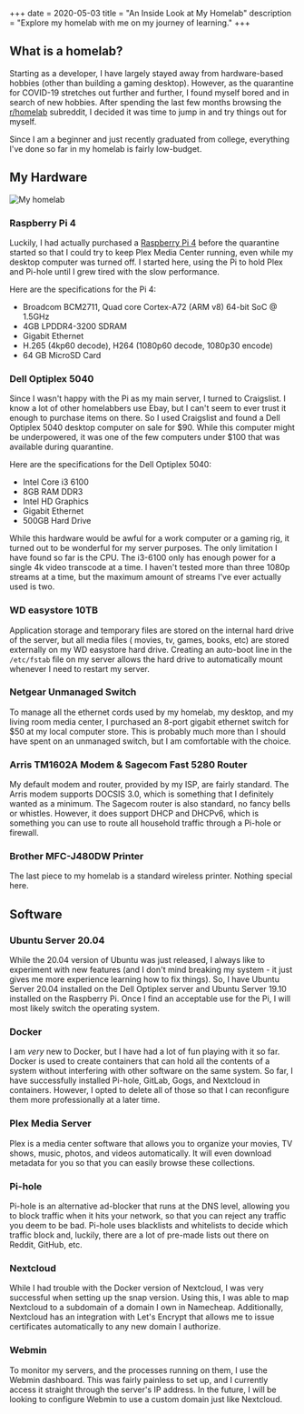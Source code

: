 +++
date = 2020-05-03
title = "An Inside Look at My Homelab"
description = "Explore my homelab with me on my journey of learning."
+++

## What is a homelab?

Starting as a developer, I have largely stayed away from hardware-based hobbies (other than building a gaming desktop).
However, as the quarantine for COVID-19 stretches out further and further, I found myself bored and in search of new
hobbies. After spending the last few months browsing the [r/homelab](https://www.reddit.com/r/homelab/) subreddit, I
decided it was time to jump in and try things out for myself.

Since I am a beginner and just recently graduated from college, everything I've done so far in my homelab is fairly
low-budget.

## My Hardware

![My homelab](https://img.cleberg.io/blog/011-homelab/homelab-min.png)

### Raspberry Pi 4

Luckily, I had actually purchased a [Raspberry Pi 4](https://www.raspberrypi.org/products/raspberry-pi-4-model-b/)
before the quarantine started so that I could try to keep Plex Media Center running, even while my desktop computer was
turned off. I started here, using the Pi to hold Plex and Pi-hole until I grew tired with the slow performance.

Here are the specifications for the Pi 4:

- Broadcom BCM2711, Quad core Cortex-A72 (ARM v8) 64-bit SoC @ 1.5GHz
- 4GB LPDDR4-3200 SDRAM
- Gigabit Ethernet
- H.265 (4kp60 decode), H264 (1080p60 decode, 1080p30 encode)
- 64 GB MicroSD Card

### Dell Optiplex 5040

Since I wasn't happy with the Pi as my main server, I turned to Craigslist. I know a lot of other homelabbers use Ebay,
but I can't seem to ever trust it enough to purchase items on there. So I used Craigslist and found a Dell Optiplex 5040
desktop computer on sale for \$90. While this computer might be underpowered, it was one of the few computers under
\$100 that was available during quarantine.

Here are the specifications for the Dell Optiplex 5040:

- Intel Core i3 6100
- 8GB RAM DDR3
- Intel HD Graphics
- Gigabit Ethernet
- 500GB Hard Drive

While this hardware would be awful for a work computer or a gaming rig, it turned out to be wonderful for my server
purposes. The only limitation I have found so far is the CPU. The i3-6100 only has enough power for a single 4k video
transcode at a time. I haven't tested more than three 1080p streams at a time, but the maximum amount of streams I've
ever actually used is two.

### WD easystore 10TB

Application storage and temporary files are stored on the internal hard drive of the server, but all media files (
movies, tv, games, books, etc) are stored externally on my WD easystore hard drive. Creating an auto-boot line in
the `/etc/fstab` file on my server allows the hard drive to automatically mount whenever I need to restart my server.

### Netgear Unmanaged Switch

To manage all the ethernet cords used by my homelab, my desktop, and my living room media center, I purchased an 8-port
gigabit ethernet switch for \$50 at my local computer store. This is probably much more than I should have spent on an
unmanaged switch, but I am comfortable with the choice.

### Arris TM1602A Modem & Sagecom Fast 5280 Router

My default modem and router, provided by my ISP, are fairly standard. The Arris modem supports DOCSIS 3.0, which is
something that I definitely wanted as a minimum. The Sagecom router is also standard, no fancy bells or whistles.
However, it does support DHCP and DHCPv6, which is something you can use to route all household traffic through a
Pi-hole or firewall.

### Brother MFC-J480DW Printer

The last piece to my homelab is a standard wireless printer. Nothing special here.

## Software

### Ubuntu Server 20.04

While the 20.04 version of Ubuntu was just released, I always like to experiment with new features (and I don't mind
breaking my system - it just gives me more experience learning how to fix things). So, I have Ubuntu Server 20.04
installed on the Dell Optiplex server and Ubuntu Server 19.10 installed on the Raspberry Pi. Once I find an acceptable
use for the Pi, I will most likely switch the operating system.

### Docker

I am *very* new to Docker, but I have had a lot of fun playing with it so far. Docker is used to create containers that
can hold all the contents of a system without interfering with other software on the same system. So far, I have
successfully installed Pi-hole, GitLab, Gogs, and Nextcloud in containers. However, I opted to delete all of those so
that I can reconfigure them more professionally at a later time.

### Plex Media Server

Plex is a media center software that allows you to organize your movies, TV shows, music, photos, and videos
automatically. It will even download metadata for you so that you can easily browse these collections.

### Pi-hole

Pi-hole is an alternative ad-blocker that runs at the DNS level, allowing you to block traffic when it hits your
network, so that you can reject any traffic you deem to be bad. Pi-hole uses blacklists and whitelists to decide which
traffic block and, luckily, there are a lot of pre-made lists out there on Reddit, GitHub, etc.

### Nextcloud

While I had trouble with the Docker version of Nextcloud, I was very successful when setting up the snap version. Using
this, I was able to map Nextcloud to a subdomain of a domain I own in Namecheap. Additionally, Nextcloud has an
integration with Let's Encrypt that allows me to issue certificates automatically to any new domain I authorize.

### Webmin

To monitor my servers, and the processes running on them, I use the Webmin dashboard. This was fairly painless to set
up, and I currently access it straight through the server's IP address. In the future, I will be looking to configure
Webmin to use a custom domain just like Nextcloud.


